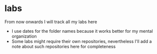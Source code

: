 # labs

From now onwards I will track all my labs here

- I use dates for the folder names because it works better for my mental
  organization
- Some labs might require their own repositories, nevertheless I'll add a note
  about such repositories here for completeness
